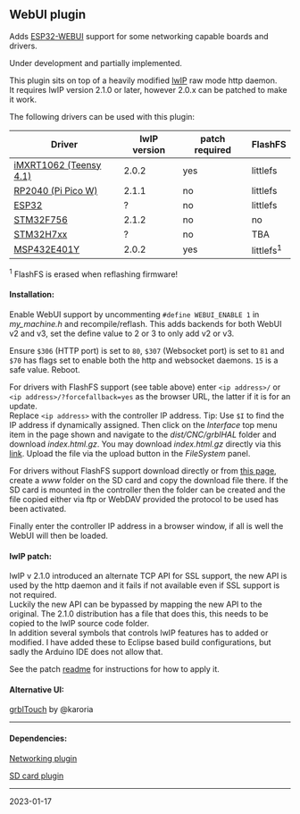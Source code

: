 ## WebUI plugin

Adds [ESP32-WEBUI](https://github.com/luc-github/ESP3D-webui) support for some networking capable boards and drivers.

Under development and partially implemented.  

This plugin sits on top of a heavily modified [lwIP](http://savannah.nongnu.org/projects/lwip/) raw mode http daemon.  
It requires lwIP version 2.1.0 or later, however 2.0.x can be patched to make it work.

The following drivers can be used with this plugin:

| Driver                                                            |lwIP version|patch required| FlashFS              |
|-------------------------------------------------------------------|------------|--------------|----------------------|
| [iMXRT1062 \(Teensy 4.1\)](https://github.com/grblHAL/iMXRT1062)  | 2.0.2      | yes          | littlefs             |
| [RP2040 \(Pi Pico W\)](https://github.com/grblHAL/RP2040)         | 2.1.1      | no           | littlefs             |
| [ESP32](https://github.com/grblHAL/ESP32)                         | ?          | no           | littlefs             |
| [STM32F756](https://github.com/grblHAL/STM32F7xx)                 | 2.1.2      | no           | no                   |
| [STM32H7xx](https://github.com/dresco/STM32H7xx)                  | ?          | no           | TBA                  |
| [MSP432E401Y](https://github.com/grblHAL/MSP432E401Y)             | 2.0.2      | yes          | littlefs<sup>1</sup> |

<sup>1</sup> FlashFS is erased when reflashing firmware!

#### Installation:

Enable WebUI support by uncommenting `#define WEBUI_ENABLE 1` in _my_machine.h_ and recompile/reflash.
This adds backends for both WebUI v2 and v3, set the define value to 2 or 3 to only add v2 or v3.

Ensure `$306` \(HTTP port\) is set to `80`, `$307` \(Websocket port\) is set to `81` and `$70` has flags set to enable both the http and websocket daemons. `15` is a safe value. Reboot.

For drivers with FlashFS support \(see table above\) enter `<ip address>/` or `<ip address>/?forcefallback=yes` as the browser URL,
the latter if it is for an update.  
Replace `<ip address>` with the controller IP address. Tip: Use `$I` to find the IP address if dynamically assigned. 
Then click on the _Interface_ top menu item in the page shown and navigate to the _dist/CNC/grblHAL_ folder and download _index.html.gz_.
You may download _index.html.gz_ directly via this [link](https://raw.githubusercontent.com/luc-github/ESP3D-WEBUI/3.0/dist/CNC/GRBLHal/index.html.gz).
Upload the file via the upload button in the _FileSystem_ panel.

For drivers without FlashFS support download directly or from [this page](https://github.com/luc-github/ESP3D-WEBUI/tree/3.0/dist/CNC/GRBLHal), create a _www_ folder on the SD card and copy the download file there.
If the SD card is mounted in the controller then the folder can be created and the file copied either via ftp or WebDAV provided the protocol to be used has been activated.

Finally enter the controller IP address in a browser window, if all is well the WebUI will then be loaded.

#### lwIP patch:

lwIP v 2.1.0 introduced an alternate TCP API for SSL support, the new API is used by the http daemon and it fails if not available even if SSL support is not required.  
Luckily the new API can be bypassed by mapping the new API to the original.  The 2.1.0 distribution has a file that does this, this needs to be copied to the lwIP source code folder.  
In addition several symbols that controls lwIP features has to added or modified.
I have added these to Eclipse based build configurations, but sadly the Arduino IDE does not allow that.  

See the patch [readme](https://github.com/grblHAL/Plugin_WebUI/tree/3bc2b569057495f66e891c88bd073bc71ace8b83/lwIP%20patch) for instructions for how to apply it.

#### Alternative UI:

[grblTouch](https://github.com/karoria/grblTouch) by @karoria

---

#### Dependencies:

[Networking plugin](https://github.com/grblHAL/Plugin_networking)

[SD card plugin](https://github.com/grblHAL/Plugin_SD_card)

---
2023-01-17
